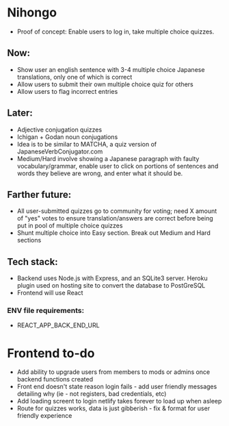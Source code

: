 # Nihongo

* Proof of concept: Enable users to log in, take multiple choice quizzes.

## Now:
* Show user an english sentence with 3-4 multiple choice Japanese translations, only one of which is correct
* Allow users to submit their own multiple choice quiz for others
* Allow users to flag incorrect entries
 
## Later: 
* Adjective conjugation quizzes
* Ichigan + Godan noun conjugations
* Idea is to be similar to MATCHA, a quiz version of JapaneseVerbConjugator.com
* Medium/Hard involve showing a Japanese paragraph with faulty vocabulary/grammar, enable user to click on portions of sentences and words they believe are wrong, and enter what it should be.

## Farther future:
* All user-submitted quizzes go to community for voting; need X amount of "yes" votes to ensure translation/answers are correct before being put in pool of multiple choice quizzes
* Shunt multiple choice into Easy section.  Break out Medium and Hard sections


## Tech stack:
* Backend uses Node.js with Express, and an SQLite3 server.  Heroku plugin used on hosting site to convert the database to PostGreSQL
* Frontend will use React

### ENV file requirements:
* REACT_APP_BACK_END_URL

# Frontend to-do
* Add ability to upgrade users from members to mods or admins once backend functions created
* Front end doesn't state reason login fails - add user friendly messages detailing why (ie - not registers, bad credentials, etc)
* Add loading screent to login netlify takes forever to load up when asleep
* Route for quizzes works, data is just gibberish - fix & format for user friendly experience

